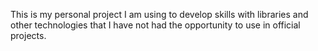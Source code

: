 This is my personal project I am using to develop skills with libraries and other technologies that I have not had the opportunity to use in official projects.